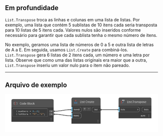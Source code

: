 ## Em profundidade
`List.Transpose` troca as linhas e colunas em uma lista de listas. Por exemplo, uma lista que contém 5 sublistas de 10 itens cada seria transposta para 10 listas de 5 itens cada. Valores nulos são inseridos conforme necessário para garantir que cada sublista tenha o mesmo número de itens.

No exemplo, geramos uma lista de números de 0 a 5 e outra lista de letras de A a E. Em seguida, usamos `List.Create` para combiná-los. `List.Transpose` gera 6 listas de 2 itens cada, um número e uma letra por lista. Observe que como uma das listas originais era maior que a outra, `List.Transpose` inseriu um valor nulo para o item não pareado.
___
## Arquivo de exemplo

![List.Transpose](./DSCore.List.Transpose_img.jpg)
